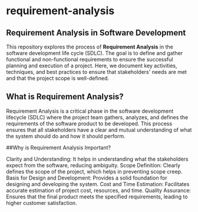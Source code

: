 # requirement-analysis

## Requirement Analysis in Software Development

This repository explores the process of **Requirement Analysis** in the software development life cycle (SDLC). The goal is to define and gather functional and non-functional requirements to ensure the successful planning and execution of a project. Here, we document key activities, techniques, and best practices to ensure that stakeholders' needs are met and that the project scope is well-defined.

## What is Requirement Analysis?
Requirement Analysis is a critical phase in the software development lifecycle (SDLC) where the project team gathers, analyzes, and defines the requirements of the software product to be developed. This process ensures that all stakeholders have a clear and mutual understanding of what the system should do and how it should perform.

##Why is Requirement Analysis Important?

Clarity and Understanding: It helps in understanding what the stakeholders expect from the software, reducing ambiguity.
Scope Definition: Clearly defines the scope of the project, which helps in preventing scope creep.
Basis for Design and Development: Provides a solid foundation for designing and developing the system.
Cost and Time Estimation: Facilitates accurate estimation of project cost, resources, and time.
Quality Assurance: Ensures that the final product meets the specified requirements, leading to higher customer satisfaction.
